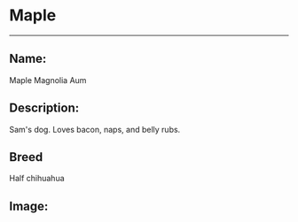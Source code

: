 # Maple
___
## Name:
Maple Magnolia Aum

## Description:
Sam's dog.  Loves bacon, naps, and belly rubs.

## Breed
Half chihuahua

## Image: 